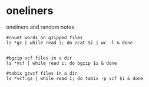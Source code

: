 # oneliners
oneliners and random notes

```
#count words on gzipped files
ls *gz | while read i; do zcat $i | wc -l & done


#bgzip vcf files in a dir
ls *vcf | while read i; do bgzip $i & done

#tabix gzvcf files in a dir
ls *vcf.gz | while read i; do tabix -p vcf $i & done
```
